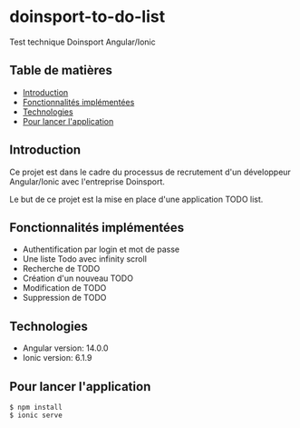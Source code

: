# doinsport-to-do-list
Test technique Doinsport Angular/Ionic

## Table de matières
* [Introduction](#Introduction)
* [Fonctionnalités implémentées](#Fonctionnalités-implémentées)
* [Technologies](#Technologies)
* [Pour lancer l'application](#Pour-lancer-l'application)

## Introduction
Ce projet est dans le cadre du processus de recrutement d'un développeur Angular/Ionic avec l'entreprise Doinsport.

Le but de ce projet est la mise en place d'une application TODO list.

## Fonctionnalités implémentées
- Authentification par login et mot de passe
- Une liste Todo avec infinity scroll
- Recherche de TODO
- Création d'un nouveau TODO
- Modification de TODO
- Suppression de TODO
	
## Technologies
* Angular version: 14.0.0
* Ionic version: 6.1.9
	
## Pour lancer l'application
```
$ npm install
$ ionic serve
```
